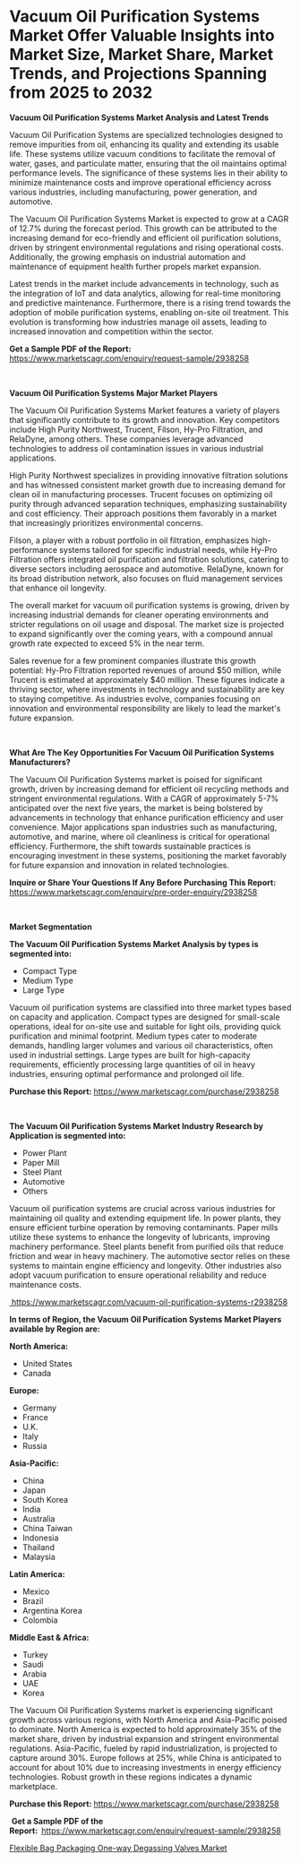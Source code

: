 <p><h1>Vacuum Oil Purification Systems Market Offer Valuable Insights into Market Size, Market Share, Market Trends, and Projections Spanning from 2025 to 2032</h1></p><p><strong>Vacuum Oil Purification Systems Market Analysis and Latest Trends</strong></p>
<p><p>Vacuum Oil Purification Systems are specialized technologies designed to remove impurities from oil, enhancing its quality and extending its usable life. These systems utilize vacuum conditions to facilitate the removal of water, gases, and particulate matter, ensuring that the oil maintains optimal performance levels. The significance of these systems lies in their ability to minimize maintenance costs and improve operational efficiency across various industries, including manufacturing, power generation, and automotive.</p><p>The Vacuum Oil Purification Systems Market is expected to grow at a CAGR of 12.7% during the forecast period. This growth can be attributed to the increasing demand for eco-friendly and efficient oil purification solutions, driven by stringent environmental regulations and rising operational costs. Additionally, the growing emphasis on industrial automation and maintenance of equipment health further propels market expansion. </p><p>Latest trends in the market include advancements in technology, such as the integration of IoT and data analytics, allowing for real-time monitoring and predictive maintenance. Furthermore, there is a rising trend towards the adoption of mobile purification systems, enabling on-site oil treatment. This evolution is transforming how industries manage oil assets, leading to increased innovation and competition within the sector.</p></p>
<p><strong>Get a Sample PDF of the Report:&nbsp;</strong> <a href="https://www.marketscagr.com/enquiry/request-sample/2938258?utm_campaign=2482&utm_medium=2&utm_source=Github&utm_content=ia&utm_term=15032025&utm_id=vacuum-oil-purification-systems">https://www.marketscagr.com/enquiry/request-sample/2938258</a></p>
<p>&nbsp;</p>
<p><strong>Vacuum Oil Purification Systems Major Market Players</strong></p>
<p><p>The Vacuum Oil Purification Systems Market features a variety of players that significantly contribute to its growth and innovation. Key competitors include High Purity Northwest, Trucent, Filson, Hy-Pro Filtration, and RelaDyne, among others. These companies leverage advanced technologies to address oil contamination issues in various industrial applications.</p><p>High Purity Northwest specializes in providing innovative filtration solutions and has witnessed consistent market growth due to increasing demand for clean oil in manufacturing processes. Trucent focuses on optimizing oil purity through advanced separation techniques, emphasizing sustainability and cost efficiency. Their approach positions them favorably in a market that increasingly prioritizes environmental concerns.</p><p>Filson, a player with a robust portfolio in oil filtration, emphasizes high-performance systems tailored for specific industrial needs, while Hy-Pro Filtration offers integrated oil purification and filtration solutions, catering to diverse sectors including aerospace and automotive. RelaDyne, known for its broad distribution network, also focuses on fluid management services that enhance oil longevity.</p><p>The overall market for vacuum oil purification systems is growing, driven by increasing industrial demands for cleaner operating environments and stricter regulations on oil usage and disposal. The market size is projected to expand significantly over the coming years, with a compound annual growth rate expected to exceed 5% in the near term.</p><p>Sales revenue for a few prominent companies illustrate this growth potential: Hy-Pro Filtration reported revenues of around $50 million, while Trucent is estimated at approximately $40 million. These figures indicate a thriving sector, where investments in technology and sustainability are key to staying competitive. As industries evolve, companies focusing on innovation and environmental responsibility are likely to lead the market's future expansion.</p></p>
<p>&nbsp;</p>
<p><strong>What Are The Key Opportunities For Vacuum Oil Purification Systems Manufacturers?</strong></p>
<p><p>The Vacuum Oil Purification Systems market is poised for significant growth, driven by increasing demand for efficient oil recycling methods and stringent environmental regulations. With a CAGR of approximately 5-7% anticipated over the next five years, the market is being bolstered by advancements in technology that enhance purification efficiency and user convenience. Major applications span industries such as manufacturing, automotive, and marine, where oil cleanliness is critical for operational efficiency. Furthermore, the shift towards sustainable practices is encouraging investment in these systems, positioning the market favorably for future expansion and innovation in related technologies.</p></p>
<p><strong>Inquire or Share Your Questions If Any Before Purchasing This Report:</strong> <a href="https://www.marketscagr.com/enquiry/pre-order-enquiry/2938258?utm_campaign=2482&utm_medium=2&utm_source=Github&utm_content=ia&utm_term=15032025&utm_id=vacuum-oil-purification-systems">https://www.marketscagr.com/enquiry/pre-order-enquiry/2938258</a></p>
<p>&nbsp;</p>
<p><strong>Market Segmentation</strong></p>
<p><strong>The Vacuum Oil Purification Systems Market Analysis by types is segmented into:</strong></p>
<p><ul><li>Compact Type</li><li>Medium Type</li><li>Large Type</li></ul></p>
<p><p>Vacuum oil purification systems are classified into three market types based on capacity and application. Compact types are designed for small-scale operations, ideal for on-site use and suitable for light oils, providing quick purification and minimal footprint. Medium types cater to moderate demands, handling larger volumes and various oil characteristics, often used in industrial settings. Large types are built for high-capacity requirements, efficiently processing large quantities of oil in heavy industries, ensuring optimal performance and prolonged oil life.</p></p>
<p><strong>Purchase this Report:&nbsp;</strong><a href="https://www.marketscagr.com/purchase/2938258?utm_campaign=2482&utm_medium=2&utm_source=Github&utm_content=ia&utm_term=15032025&utm_id=vacuum-oil-purification-systems">https://www.marketscagr.com/purchase/2938258</a></p>
<p>&nbsp;</p>
<p><strong>The Vacuum Oil Purification Systems Market Industry Research by Application is segmented into:</strong></p>
<p><ul><li>Power Plant</li><li>Paper Mill</li><li>Steel Plant</li><li>Automotive</li><li>Others</li></ul></p>
<p><p>Vacuum oil purification systems are crucial across various industries for maintaining oil quality and extending equipment life. In power plants, they ensure efficient turbine operation by removing contaminants. Paper mills utilize these systems to enhance the longevity of lubricants, improving machinery performance. Steel plants benefit from purified oils that reduce friction and wear in heavy machinery. The automotive sector relies on these systems to maintain engine efficiency and longevity. Other industries also adopt vacuum purification to ensure operational reliability and reduce maintenance costs.</p></p>
<p><a href="https://www.marketscagr.com/vacuum-oil-purification-systems-r2938258?utm_campaign=2482&utm_medium=2&utm_source=Github&utm_content=ia&utm_term=15032025&utm_id=vacuum-oil-purification-systems">&nbsp;https://www.marketscagr.com/vacuum-oil-purification-systems-r2938258</a></p>
<p><strong>In terms of Region, the Vacuum Oil Purification Systems Market Players available by Region are:</strong></p>
<p>
    <p> <strong> North America: </strong>
        <ul>
            <li>United States</li>
            <li>Canada</li>
        </ul>
        </p> 
    <p> <strong> Europe: </strong>
        <ul>
            <li>Germany</li>
            <li>France</li>
            <li>U.K.</li>
            <li>Italy</li>
            <li>Russia</li>
        </ul>
        </p> 
    <p> <strong> Asia-Pacific: </strong>
        <ul>
            <li>China</li>
            <li>Japan</li>
            <li>South Korea</li>
            <li>India</li>
            <li>Australia</li>
            <li>China Taiwan</li>
            <li>Indonesia</li>
            <li>Thailand</li>
            <li>Malaysia</li>
        </ul>
        </p> 
    <p> <strong> Latin America: </strong>
        <ul>
            <li>Mexico</li>
            <li>Brazil</li>
            <li>Argentina Korea</li>
            <li>Colombia</li>
        </ul>
        </p> 
    <p> <strong> Middle East & Africa: </strong>
        <ul>
            <li>Turkey</li>
            <li>Saudi</li>
            <li>Arabia</li>
            <li>UAE</li>
            <li>Korea</li>
        </ul>
    </p>
    </p>
<p><p>The Vacuum Oil Purification Systems market is experiencing significant growth across various regions, with North America and Asia-Pacific poised to dominate. North America is expected to hold approximately 35% of the market share, driven by industrial expansion and stringent environmental regulations. Asia-Pacific, fueled by rapid industrialization, is projected to capture around 30%. Europe follows at 25%, while China is anticipated to account for about 10% due to increasing investments in energy efficiency technologies. Robust growth in these regions indicates a dynamic marketplace.</p></p>
<p><strong>Purchase this Report: </strong><a href="https://www.marketscagr.com/purchase/2938258?utm_campaign=2482&utm_medium=2&utm_source=Github&utm_content=ia&utm_term=15032025&utm_id=vacuum-oil-purification-systems">https://www.marketscagr.com/purchase/2938258</a></p>
<p>&nbsp;<strong>Get a Sample PDF of the Report:&nbsp;&nbsp;</strong><a href="https://www.marketscagr.com/enquiry/request-sample/2938258?utm_campaign=2482&utm_medium=2&utm_source=Github&utm_content=ia&utm_term=15032025&utm_id=vacuum-oil-purification-systems">https://www.marketscagr.com/enquiry/request-sample/2938258</a></p>
<p><strong></strong></p>
<p><p><a href="https://github.com/hartsockdonnette82/Market-Research-Report-List-1/blob/main/flexible-bag-packaging-one-way-degassing-valves-market.md?utm_campaign=2482&utm_medium=2&utm_source=Github&utm_content=ia&utm_term=15032025&utm_id=vacuum-oil-purification-systems">Flexible Bag Packaging One-way Degassing Valves Market</a></p></p>